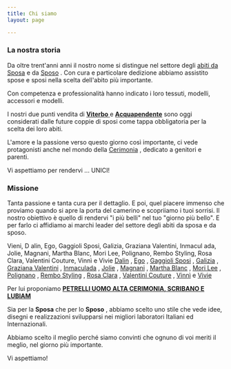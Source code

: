 ```yaml
---
title: Chi siamo
layout: page

---
```

### La nostra storia

Da oltre trent'anni anni il nostro nome si distingue nel settore degli [abiti da Sposa](/sposa "Abiti da Sposa") e da [Sposo](/sposo "Abiti da Sposo") . Con cura e particolare dedizione abbiamo assistito spose e sposi nella scelta dell'abito più importante.

Con competenza e professionalità hanno indicato i loro tessuti, modelli, accessori e modelli.

I nostri due punti vendita di [**Viterbo** ](https://www.gaggiolisposi.it/punti-vendita-viterbo-acquapendente.html "Abiti da Sposa Viterbo") e [**Acquapendente**](https://www.gaggiolisposi.it/punti-vendita-viterbo-acquapendente.html "Abiti da Sposa Acquapendente") sono oggi considerati dalle future coppie di sposi come tappa obbligatoria per la scelta dei loro abiti.

L'amore e la passione verso questo giorno così importante, ci vede protagonisti anche nel mondo della [Cerimonia](/cerimonia "Abiti da Cerimonia") , dedicato a genitori e parenti.

Vi aspettiamo per rendervi ... UNICI!

### Missione

Tanta passione e tanta cura per il dettaglio. E poi, quel piacere immenso che proviamo quando si apre la porta del camerino e scopriiamo i tuoi sorrisi. Il nostro obiettivo è quello di rendervi "i più belli" nel tuo "giorno più bello". E per farlo ci affidiamo ai marchi leader del settore degli abiti da sposa e da sposo.

Vieni, D alin, Ego, Gaggioli Sposi, Galizia, Graziana Valentini, Inmacul ada, Jolie, Magnani, Martha Blanc, Mori Lee, Polignano, Rembo Styling, Rosa Clara, Valentini Couture, Vinnì e Vivie [Dalin](/sposa "Abiti da Sposa") , [Ego](/sposa "Abiti da Sposa") , [Gaggioli Sposi](/sposa "Abiti da Sposa") , [Galizia](/sposa "Abiti da Sposa") , [Graziana Valentini](/sposa "Abiti da Sposa") , [Inmaculada](/sposa "Abiti da Sposa") , [Jolie](/sposa "Abiti da Sposa") , [Magnani](/sposa "Abiti da Sposa") , [Martha Blanc](/sposa "Abiti da Sposa") , [Mori Lee](/sposa "Abiti da Sposa") , [Polignano](/sposa "Abiti da Sposa") , [Rembo Styling](/sposa "Abiti da Sposa") , [Rosa Clara](/sposa "Abiti da Sposa") , [Valentini Couture](/sposa "Abiti da Sposa") , [Vinnì](/sposa "Abiti da Sposa") e [Vivie](/sposa "Abiti da Sposa")

Per lui proponiamo [**PETRELLI UOMO ALTA CERIMONIA, SCRIBANO E LUBIAM**](/sposo "Abiti da Sposo")

Sia per la **Sposa** che per lo **Sposo** , abbiamo scelto uno stile che vede idee, disegni e realizzazioni svilupparsi nei migliori laboratori Italiani ed Internazionali.

Abbiamo scelto il meglio perché siamo convinti che ognuno di voi meriti il ​​meglio, nel giorno più importante.

Vi aspettiamo!